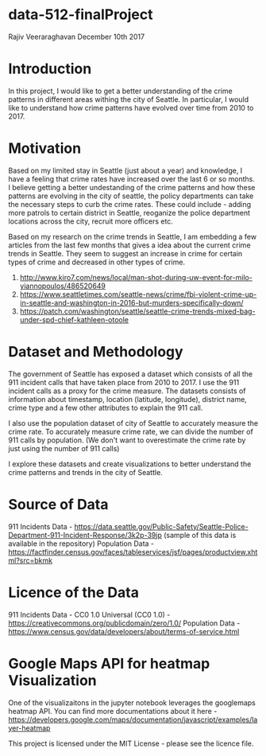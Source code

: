 # data-512-finalProject
Rajiv Veeraraghavan
December 10th 2017

# Introduction

In this project, I would like to get a better understanding of the crime patterns in different areas withing the city of Seattle. In particular, I would like to understand how crime patterns have evolved over time from 2010 to 2017. 

# Motivation

Based on my limited stay in Seattle (just about a year) and knowledge, I have a feeling that crime rates have increased over the last 6 or so months. I believe getting a better undestanding of the crime patterns and how these patterns are evolving in the city of seattle, the policy departments can take the necessary steps to curb the crime rates. These could include - adding more patrols to certain district in Seattle, reoganize the police department locations across the city, recruit more officers etc.  

Based on my research on the crime trends in Seattle, I am embedding a few articles from the last few months that gives a idea about the current crime trends in Seattle. They seem to suggest an increase in crime for certain types of crime and decreased in other types of crime.

1. http://www.kiro7.com/news/local/man-shot-during-uw-event-for-milo-yiannopoulos/486520649
2. https://www.seattletimes.com/seattle-news/crime/fbi-violent-crime-up-in-seattle-and-washington-in-2016-but-murders-specifically-down/
3. https://patch.com/washington/seattle/seattle-crime-trends-mixed-bag-under-spd-chief-kathleen-otoole

# Dataset and Methodology

The government of Seattle has exposed a dataset which consists of all the 911 incident calls that have taken place from 2010 to 2017. I use the 911 incident calls as a proxy for the crime measure. The datasets consists of information about timestamp, location (latitude, longitude), district name, crime type and a few other attributes to explain the 911 call.

I also use the population dataset of city of Seattle to accurately measure the crime rate. To accurately measure crime rate, we can divide the number of 911 calls by population. (We don't want to overestimate the crime rate by just using the number of 911 calls)

I explore these datasets and create visualizations to better understand the crime patterns and trends in the city of Seattle.

# Source of Data

911 Incidents Data -  https://data.seattle.gov/Public-Safety/Seattle-Police-Department-911-Incident-Response/3k2p-39jp (sample of this data is available in the repository)
Population Data - https://factfinder.census.gov/faces/tableservices/jsf/pages/productview.xhtml?src=bkmk

# Licence of the Data

911 Incidents Data -  CC0 1.0 Universal (CC0 1.0) - https://creativecommons.org/publicdomain/zero/1.0/
Population Data - https://www.census.gov/data/developers/about/terms-of-service.html

# Google Maps API for heatmap Visualization
One of the visualizaitons in the jupyter notebook leverages the googlemaps heatmap API. You can find more documentations about it here - https://developers.google.com/maps/documentation/javascript/examples/layer-heatmap

This project is licensed under the MIT License - please see the licence file.



